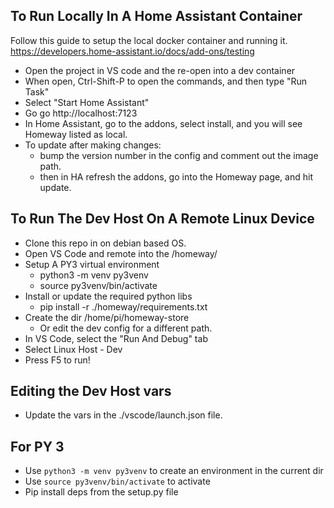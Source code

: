 ## To Run Locally In A Home Assistant Container

Follow this guide to setup the local docker container and running it.
https://developers.home-assistant.io/docs/add-ons/testing

- Open the project in VS code and the re-open into a dev container
- When open, Ctrl-Shift-P to open the commands, and then type "Run Task"
- Select "Start Home Assistant"
- Go go http://localhost:7123
- In Home Assistant, go to the addons, select install, and you will see Homeway listed as local.
- To update after making changes:
    - bump the version number in the config and comment out the image path.
    - then in HA refresh the addons, go into the Homeway page, and hit update.

## To Run The Dev Host On A Remote Linux Device

- Clone this repo in on debian based OS.
- Open VS Code and remote into the <repo root>/homeway/
- Setup A PY3 virtual environment
    - python3 -m venv py3venv
    - source py3venv/bin/activate
- Install or update the required python libs
    - pip install -r ./homeway/requirements.txt
- Create the dir /home/pi/homeway-store
    - Or edit the dev config for a different path.
- In VS Code, select the "Run And Debug" tab
- Select Linux Host - Dev
- Press F5 to run!


## Editing the Dev Host vars

- Update the vars in the ./vscode/launch.json file.

## For PY 3

- Use `python3 -m venv py3venv` to create an environment in the current dir
- Use `source py3venv/bin/activate` to activate
- Pip install deps from the setup.py file
